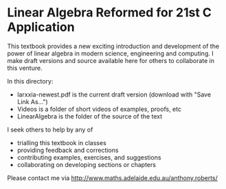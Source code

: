 Linear Algebra Reformed for 21st C Application
==============================================

This textbook provides a new exciting introduction and
development of the power of linear algebra in modern
science, engineering and computing.  I make draft versions
and source available here for others to collaborate in this
venture.

In this directory: 
* larxxia-newest.pdf is the current draft version (download with "Save Link As...")
* Videos is a folder of short videos of examples, proofs, etc
* LinearAlgebra is the folder of the source of the text


I seek others to help by any of
* trialling this textbook in classes
* providing feedback and corrections
* contributing examples, exercises, and suggestions
* collaborating on developing sections or chapters

Please contact me via
http://www.maths.adelaide.edu.au/anthony.roberts/
